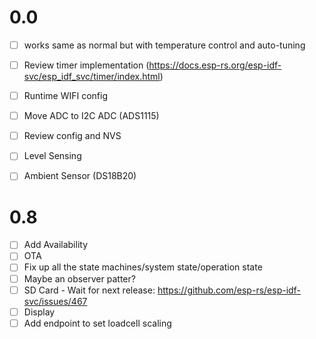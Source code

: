  # 0.0
 - [ ] works same as normal but with temperature control and auto-tuning
 - [ ] Review timer implementation (https://docs.esp-rs.org/esp-idf-svc/esp_idf_svc/timer/index.html)
 - [ ] Runtime WIFI config
 - [ ] Move ADC to I2C ADC (ADS1115)
 - [ ] Review config and NVS
 - [ ] Level Sensing
 - [ ] Ambient Sensor (DS18B20)

 
 # 0.8
 - [ ] Add Availability
 - [ ] OTA
 - [ ] Fix up all the state machines/system state/operation state
 - [ ] Maybe an observer patter?
 - [ ] SD Card - Wait for next release: https://github.com/esp-rs/esp-idf-svc/issues/467
 - [ ] Display
 - [ ] Add endpoint to set loadcell scaling